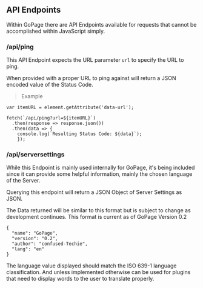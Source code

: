## API Endpoints

Within GoPage there are API Endpoints available for requests that cannot be accomplished within JavaScript simply.

### /api/ping

This API Endpoint expects the URL parameter `url` to specify the URL to ping.

When provided with a proper URL to ping against will return a JSON encoded value of the Status Code.

> Example

````(javascript)
var itemURL = element.getAttribute('data-url');

fetch(`/api/ping?url=${itemURL}`)
  .then(response => response.json())
  .then(data => {
    console.log(`Resulting Status Code: ${data}`);
    });
`````

### /api/serversettings

While this Endpoint is mainly used internally for GoPage, it's being included since it can provide some helpful information, mainly the chosen language of the Server.

Querying this endpoint will return a JSON Object of Server Settings as JSON.

The Data returned will be similar to this format but is subject to change as development continues. This format is current as of GoPage Version 0.2

````
{
  "name": "GoPage",
  "version": "0.2",
  "author": "confused-Techie",
  "lang": "en"
}
````

The language value displayed should match the ISO 639-1 language classification. And unless implemented otherwise can be used for plugins that need to display words to the user to translate properly. 
